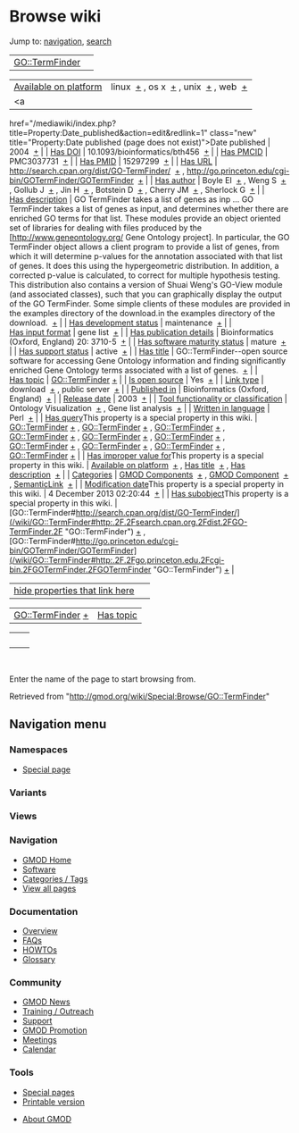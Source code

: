 <div id="mw-page-base" class="noprint">

</div>

<div id="mw-head-base" class="noprint">

</div>

<div id="content" class="mw-body" role="main">

<span id="top"></span>

<div id="mw-js-message" style="display:none;">

</div>



# <span dir="auto">Browse wiki</span>

<div id="bodyContent">

<div id="contentSub">

</div>

<div id="jump-to-nav" class="mw-jump">

Jump to: [navigation](#mw-navigation), [search](#p-search)

</div>

<div id="mw-content-text">

|                                                         |     |
|---------------------------------------------------------|-----|
| [GO::TermFinder](/wiki/GO::TermFinder "GO::TermFinder") |     |

|  |  |
|----|----|
| [Available on platform](/wiki/Property:Available_on_platform "Property:Available on platform") | <span class="smwb-value">linux  <span class="smwsearch">[+](/wiki/Special:SearchByProperty/Available-20on-20platform/linux "Special:SearchByProperty/Available-20on-20platform/linux")</span></span> , <span class="smwb-value">os x  <span class="smwsearch">[+](/wiki/Special:SearchByProperty/Available-20on-20platform/os-20x "Special:SearchByProperty/Available-20on-20platform/os-20x")</span></span> , <span class="smwb-value">unix  <span class="smwsearch">[+](/wiki/Special:SearchByProperty/Available-20on-20platform/unix "Special:SearchByProperty/Available-20on-20platform/unix")</span></span> , <span class="smwb-value">web  <span class="smwsearch">[+](/wiki/Special:SearchByProperty/Available-20on-20platform/web "Special:SearchByProperty/Available-20on-20platform/web")</span></span> |
| <a
href="/mediawiki/index.php?title=Property:Date_published&amp;action=edit&amp;redlink=1"
class="new"
title="Property:Date published (page does not exist)">Date published</a> | <span class="smwb-value">2004  <span class="smwsearch">[+](/wiki/Special:SearchByProperty/Date-20published/2004 "Special:SearchByProperty/Date-20published/2004")</span></span> |
| <a
href="/mediawiki/index.php?title=Property:Has_DOI&amp;action=edit&amp;redlink=1"
class="new" title="Property:Has DOI (page does not exist)">Has DOI</a> | <span class="smwb-value">10.1093/bioinformatics/bth456  <span class="smwsearch">[+](/wiki/Special:SearchByProperty/Has-20DOI/10.1093-2Fbioinformatics-2Fbth456 "Special:SearchByProperty/Has-20DOI/10.1093-2Fbioinformatics-2Fbth456")</span></span> |
| <a
href="/mediawiki/index.php?title=Property:Has_PMCID&amp;action=edit&amp;redlink=1"
class="new"
title="Property:Has PMCID (page does not exist)">Has PMCID</a> | <span class="smwb-value">PMC3037731  <span class="smwsearch">[+](/wiki/Special:SearchByProperty/Has-20PMCID/PMC3037731 "Special:SearchByProperty/Has-20PMCID/PMC3037731")</span></span> |
| <a
href="/mediawiki/index.php?title=Property:Has_PMID&amp;action=edit&amp;redlink=1"
class="new" title="Property:Has PMID (page does not exist)">Has PMID</a> | <span class="smwb-value">15297299  <span class="smwsearch">[+](/wiki/Special:SearchByProperty/Has-20PMID/15297299 "Special:SearchByProperty/Has-20PMID/15297299")</span></span> |
| [Has URL](/wiki/Property:Has_URL "Property:Has URL") | <span class="smwb-value"><a href="http://search.cpan.org/dist/GO-TermFinder/" class="external"
rel="nofollow">http://search.cpan.org/dist/GO-TermFinder/</a>  <span class="smwsearch">[+](/wiki/Special:SearchByProperty/Has-20URL/http:-2F-2Fsearch.cpan.org-2Fdist-2FGO-2DTermFinder-2F "Special:SearchByProperty/Has-20URL/http:-2F-2Fsearch.cpan.org-2Fdist-2FGO-2DTermFinder-2F")</span></span> , <span class="smwb-value"><a href="http://go.princeton.edu/cgi-bin/GOTermFinder/GOTermFinder"
class="external"
rel="nofollow">http://go.princeton.edu/cgi-bin/GOTermFinder/GOTermFinder</a>  <span class="smwsearch">[+](/wiki/Special:SearchByProperty/Has-20URL/http:-2F-2Fgo.princeton.edu-2Fcgi-2Dbin-2FGOTermFinder-2FGOTermFinder "Special:SearchByProperty/Has-20URL/http:-2F-2Fgo.princeton.edu-2Fcgi-2Dbin-2FGOTermFinder-2FGOTermFinder")</span></span> |
| <a
href="/mediawiki/index.php?title=Property:Has_author&amp;action=edit&amp;redlink=1"
class="new"
title="Property:Has author (page does not exist)">Has author</a> | <span class="smwb-value">Boyle EI  <span class="smwsearch">[+](/wiki/Special:SearchByProperty/Has-20author/Boyle-20EI "Special:SearchByProperty/Has-20author/Boyle-20EI")</span></span> , <span class="smwb-value">Weng S  <span class="smwsearch">[+](/wiki/Special:SearchByProperty/Has-20author/Weng-20S "Special:SearchByProperty/Has-20author/Weng-20S")</span></span> , <span class="smwb-value">Gollub J  <span class="smwsearch">[+](/wiki/Special:SearchByProperty/Has-20author/Gollub-20J "Special:SearchByProperty/Has-20author/Gollub-20J")</span></span> , <span class="smwb-value">Jin H  <span class="smwsearch">[+](/wiki/Special:SearchByProperty/Has-20author/Jin-20H "Special:SearchByProperty/Has-20author/Jin-20H")</span></span> , <span class="smwb-value">Botstein D  <span class="smwsearch">[+](/wiki/Special:SearchByProperty/Has-20author/Botstein-20D "Special:SearchByProperty/Has-20author/Botstein-20D")</span></span> , <span class="smwb-value">Cherry JM  <span class="smwsearch">[+](/wiki/Special:SearchByProperty/Has-20author/Cherry-20JM "Special:SearchByProperty/Has-20author/Cherry-20JM")</span></span> , <span class="smwb-value">Sherlock G  <span class="smwsearch">[+](/wiki/Special:SearchByProperty/Has-20author/Sherlock-20G "Special:SearchByProperty/Has-20author/Sherlock-20G")</span></span> |
| [Has description](/wiki/Property:Has_description "Property:Has description") | <span class="smwb-value">GO TermFinder takes a list of genes as inp<span class="smw-highlighter" data-type="2" state="persistent" data-title="Information"><span class="smwtext"> … </span><span class="smwttcontent">GO TermFinder takes a list of genes as input, and determines whether there are enriched GO terms for that list. These modules provide an object oriented set of libraries for dealing with files produced by the \[http://www.geneontology.org/ Gene Ontology project\]. In particular, the GO TermFinder object allows a client program to provide a list of genes, from which it will determine p-values for the annotation associated with that list of genes. It does this using the hypergeometric distribution. In addition, a corrected p-value is calculated, to correct for multiple hypothesis testing. This distribution also contains a version of Shuai Weng's GO-View module (and associated classes), such that you can graphically display the output of the GO TermFinder. Some simple clients of these modules are provided in the examples directory of the download.</span></span>in the examples directory of the download.  <span class="smwsearch">[+](/mediawiki/index.php?title=Special:SearchByProperty&x=Has-20description%2FGO-20TermFinder-20takes-20a-20list-20of-20genes-20as-20input%2C-20and-20determines-20whether-20there-20are-20enriched-20GO-20terms-20for-20that-20list.-20These-20modules-20provide-20an-20object-20oriented-20set-20of-20libraries-20for-20dealing-20with-20files-20produced-20by-20the-20-5Bhttp%3A-2F-2Fwww.geneontology.org-2F-20Gene-20Ontology-20project-5D.-20In-20particular%2C-20the-20GO-20TermFinder-20object-20allows-20a-20client-20program-20to-20provide-20a-20list-20of-20genes%2C-20from-20which-20it-20will-20determine-20p-2Dvalues-20for-20the-20annotation-20associated-20with-20that-20list-20of-20genes.-20It-20does-20this-20using-20the-20hypergeometric-20distribution.-20In-20addition%2C-20a-20corrected-20p-2Dvalue-20is-20calculated%2C-20to-20correct-20for-20multiple-20hypothesis-20testing.-20-20This-20distribution-20also-20contains-20a-20version-20of-20Shuai-20Weng%27s-20GO-2DView-20module-20%28and-20associated-20classes%29%2C-20such-20that-20you-20can-20graphically-20display-20the-20output-20of-20the-20GO-20TermFinder.-20Some-20simple-20clients-20of-20these-20modules-20are-20provided-20in-20the-20examples-20directory-20of-20the-20download. "Special:SearchByProperty")</span></span> |
| [Has development status](/wiki/Property:Has_development_status "Property:Has development status") | <span class="smwb-value">maintenance  <span class="smwsearch">[+](/wiki/Special:SearchByProperty/Has-20development-20status/maintenance "Special:SearchByProperty/Has-20development-20status/maintenance")</span></span> |
| [Has input format](/wiki/Property:Has_input_format "Property:Has input format") | <span class="smwb-value">gene list  <span class="smwsearch">[+](/wiki/Special:SearchByProperty/Has-20input-20format/gene-20list "Special:SearchByProperty/Has-20input-20format/gene-20list")</span></span> |
| <a
href="/mediawiki/index.php?title=Property:Has_publication_details&amp;action=edit&amp;redlink=1"
class="new"
title="Property:Has publication details (page does not exist)">Has publication details</a> | <span class="smwb-value">Bioinformatics (Oxford, England) 20: 3710-5  <span class="smwsearch">[+](/wiki/Special:SearchByProperty/Has-20publication-20details/Bioinformatics-20(Oxford,-20England)-2020:-203710-2D5 "Special:SearchByProperty/Has-20publication-20details/Bioinformatics-20(Oxford,-20England)-2020:-203710-2D5")</span></span> |
| [Has software maturity status](/wiki/Property:Has_software_maturity_status "Property:Has software maturity status") | <span class="smwb-value">mature  <span class="smwsearch">[+](/wiki/Special:SearchByProperty/Has-20software-20maturity-20status/mature "Special:SearchByProperty/Has-20software-20maturity-20status/mature")</span></span> |
| [Has support status](/wiki/Property:Has_support_status "Property:Has support status") | <span class="smwb-value">active  <span class="smwsearch">[+](/wiki/Special:SearchByProperty/Has-20support-20status/active "Special:SearchByProperty/Has-20support-20status/active")</span></span> |
| [Has title](/wiki/Property:Has_title "Property:Has title") | <span class="smwb-value">GO::TermFinder--open source software for accessing Gene Ontology information and finding significantly enriched Gene Ontology terms associated with a list of genes.  <span class="smwsearch">[+](/wiki/Special:SearchByProperty/Has-20title/GO::TermFinder-2D-2Dopen-20source-20software-20for-20accessing-20Gene-20Ontology-20information-20and-20finding-20significantly-20enriched-20Gene-20Ontology-20terms-20associated-20with-20a-20list-20of-20genes. "Special:SearchByProperty/Has-20title/GO::TermFinder-2D-2Dopen-20source-20software-20for-20accessing-20Gene-20Ontology-20information-20and-20finding-20significantly-20enriched-20Gene-20Ontology-20terms-20associated-20with-20a-20list-20of-20genes.")</span></span> |
| [Has topic](/wiki/Property:Has_topic "Property:Has topic") | <span class="smwb-value">[GO::TermFinder](/wiki/GO::TermFinder "GO::TermFinder") <span class="smwbrowse">[+](/wiki/Special:Browse/GO::TermFinder "Special:Browse/GO::TermFinder")</span></span> |
| [Is open source](/wiki/Property:Is_open_source "Property:Is open source") | <span class="smwb-value">Yes  <span class="smwsearch">[+](/wiki/Special:SearchByProperty/Is-20open-20source/Yes "Special:SearchByProperty/Is-20open-20source/Yes")</span></span> |
| [Link type](/wiki/Property:Link_type "Property:Link type") | <span class="smwb-value">download  <span class="smwsearch">[+](/wiki/Special:SearchByProperty/Link-20type/download "Special:SearchByProperty/Link-20type/download")</span></span> , <span class="smwb-value">public server  <span class="smwsearch">[+](/wiki/Special:SearchByProperty/Link-20type/public-20server "Special:SearchByProperty/Link-20type/public-20server")</span></span> |
| <a
href="/mediawiki/index.php?title=Property:Published_in&amp;action=edit&amp;redlink=1"
class="new"
title="Property:Published in (page does not exist)">Published in</a> | <span class="smwb-value">Bioinformatics (Oxford, England)  <span class="smwsearch">[+](/wiki/Special:SearchByProperty/Published-20in/Bioinformatics-20(Oxford,-20England) "Special:SearchByProperty/Published-20in/Bioinformatics-20(Oxford,-20England)")</span></span> |
| [Release date](/wiki/Property:Release_date "Property:Release date") | <span class="smwb-value">2003  <span class="smwsearch">[+](/wiki/Special:SearchByProperty/Release-20date/2003 "Special:SearchByProperty/Release-20date/2003")</span></span> |
| [Tool functionality or classification](/wiki/Property:Tool_functionality_or_classification "Property:Tool functionality or classification") | <span class="smwb-value">Ontology Visualization  <span class="smwsearch">[+](/wiki/Special:SearchByProperty/Tool-20functionality-20or-20classification/Ontology-20Visualization "Special:SearchByProperty/Tool-20functionality-20or-20classification/Ontology-20Visualization")</span></span> , <span class="smwb-value">Gene list analysis  <span class="smwsearch">[+](/wiki/Special:SearchByProperty/Tool-20functionality-20or-20classification/Gene-20list-20analysis "Special:SearchByProperty/Tool-20functionality-20or-20classification/Gene-20list-20analysis")</span></span> |
| [Written in language](/wiki/Property:Written_in_language "Property:Written in language") | <span class="smwb-value">Perl  <span class="smwsearch">[+](/wiki/Special:SearchByProperty/Written-20in-20language/Perl "Special:SearchByProperty/Written-20in-20language/Perl")</span></span> |
| <span class="smw-highlighter" data-type="1" state="inline" data-title="Property"><span class="smwbuiltin">[Has query](/wiki/Property:Has_query "Property:Has query")</span><span class="smwttcontent">This property is a special property in this wiki.</span></span> | <span class="smwb-value">[GO::TermFinder](/wiki/GO::TermFinder#_QUERYbc2a44509e909a9854a1ea943ca42e91 "GO::TermFinder") <span class="smwbrowse">[+](/wiki/Special:Browse/GO::TermFinder-23_QUERYbc2a44509e909a9854a1ea943ca42e91 "Special:Browse/GO::TermFinder-23 QUERYbc2a44509e909a9854a1ea943ca42e91")</span></span> , <span class="smwb-value">[GO::TermFinder](/wiki/GO::TermFinder#_QUERYb087edaa07ceb7cbedcb71dbb6270170 "GO::TermFinder") <span class="smwbrowse">[+](/wiki/Special:Browse/GO::TermFinder-23_QUERYb087edaa07ceb7cbedcb71dbb6270170 "Special:Browse/GO::TermFinder-23 QUERYb087edaa07ceb7cbedcb71dbb6270170")</span></span> , <span class="smwb-value">[GO::TermFinder](/wiki/GO::TermFinder#_QUERY950aeef0a63f519a96218a618233001e "GO::TermFinder") <span class="smwbrowse">[+](/wiki/Special:Browse/GO::TermFinder-23_QUERY950aeef0a63f519a96218a618233001e "Special:Browse/GO::TermFinder-23 QUERY950aeef0a63f519a96218a618233001e")</span></span> , <span class="smwb-value">[GO::TermFinder](/wiki/GO::TermFinder#_QUERYdfa50e7d3f171b712aad8a0e64cc670e "GO::TermFinder") <span class="smwbrowse">[+](/wiki/Special:Browse/GO::TermFinder-23_QUERYdfa50e7d3f171b712aad8a0e64cc670e "Special:Browse/GO::TermFinder-23 QUERYdfa50e7d3f171b712aad8a0e64cc670e")</span></span> , <span class="smwb-value">[GO::TermFinder](/wiki/GO::TermFinder#_QUERY4457e57c08e95c40adb29449be32c8fc "GO::TermFinder") <span class="smwbrowse">[+](/wiki/Special:Browse/GO::TermFinder-23_QUERY4457e57c08e95c40adb29449be32c8fc "Special:Browse/GO::TermFinder-23 QUERY4457e57c08e95c40adb29449be32c8fc")</span></span> , <span class="smwb-value">[GO::TermFinder](/wiki/GO::TermFinder#_QUERY23150497ea9efda26f8a79e6ec98ce92 "GO::TermFinder") <span class="smwbrowse">[+](/wiki/Special:Browse/GO::TermFinder-23_QUERY23150497ea9efda26f8a79e6ec98ce92 "Special:Browse/GO::TermFinder-23 QUERY23150497ea9efda26f8a79e6ec98ce92")</span></span> , <span class="smwb-value">[GO::TermFinder](/wiki/GO::TermFinder#_QUERY65f772ab6cd08d60360754740c98f120 "GO::TermFinder") <span class="smwbrowse">[+](/wiki/Special:Browse/GO::TermFinder-23_QUERY65f772ab6cd08d60360754740c98f120 "Special:Browse/GO::TermFinder-23 QUERY65f772ab6cd08d60360754740c98f120")</span></span> , <span class="smwb-value">[GO::TermFinder](/wiki/GO::TermFinder#_QUERY04ee54136f389df41ba135c15a290e5e "GO::TermFinder") <span class="smwbrowse">[+](/wiki/Special:Browse/GO::TermFinder-23_QUERY04ee54136f389df41ba135c15a290e5e "Special:Browse/GO::TermFinder-23 QUERY04ee54136f389df41ba135c15a290e5e")</span></span> , <span class="smwb-value">[GO::TermFinder](/wiki/GO::TermFinder#_QUERY24a48a432adfe35d56a417ab33b53f9a "GO::TermFinder") <span class="smwbrowse">[+](/wiki/Special:Browse/GO::TermFinder-23_QUERY24a48a432adfe35d56a417ab33b53f9a "Special:Browse/GO::TermFinder-23 QUERY24a48a432adfe35d56a417ab33b53f9a")</span></span> , <span class="smwb-value">[GO::TermFinder](/wiki/GO::TermFinder#_QUERY68891b49f6ac1f4b58a6a6e86fab5309 "GO::TermFinder") <span class="smwbrowse">[+](/wiki/Special:Browse/GO::TermFinder-23_QUERY68891b49f6ac1f4b58a6a6e86fab5309 "Special:Browse/GO::TermFinder-23 QUERY68891b49f6ac1f4b58a6a6e86fab5309")</span></span> |
| <span class="smw-highlighter" data-type="1" state="inline" data-title="Property"><span class="smwbuiltin">[Has improper value for](/wiki/Property:Has_improper_value_for "Property:Has improper value for")</span><span class="smwttcontent">This property is a special property in this wiki.</span></span> | <span class="smwb-value">[Available on platform](/wiki/Property:Available_on_platform "Property:Available on platform")  <span class="smwsearch">[+](/wiki/Special:SearchByProperty/Has-20improper-20value-20for/Available-20on-20platform "Special:SearchByProperty/Has-20improper-20value-20for/Available-20on-20platform")</span></span> , <span class="smwb-value">[Has title](/wiki/Property:Has_title "Property:Has title")  <span class="smwsearch">[+](/wiki/Special:SearchByProperty/Has-20improper-20value-20for/Has-20title "Special:SearchByProperty/Has-20improper-20value-20for/Has-20title")</span></span> , <span class="smwb-value">[Has description](/wiki/Property:Has_description "Property:Has description")  <span class="smwsearch">[+](/wiki/Special:SearchByProperty/Has-20improper-20value-20for/Has-20description "Special:SearchByProperty/Has-20improper-20value-20for/Has-20description")</span></span> |
| [Categories](/wiki/Special:Categories "Special:Categories") | <span class="smwb-value">[GMOD Components](/wiki/Category:GMOD_Components "Category:GMOD Components")  <span class="smwsearch">[+](/wiki/Special:SearchByProperty/GMOD-20Components "Special:SearchByProperty/GMOD-20Components")</span></span> , <span class="smwb-value">[GMOD Component](/wiki/Category:GMOD_Component "Category:GMOD Component")  <span class="smwsearch">[+](/wiki/Special:SearchByProperty/GMOD-20Component "Special:SearchByProperty/GMOD-20Component")</span></span> , <span class="smwb-value"><a
href="/mediawiki/index.php?title=Category:SemanticLink&amp;action=edit&amp;redlink=1"
class="new"
title="Category:SemanticLink (page does not exist)">SemanticLink</a>  <span class="smwsearch">[+](/wiki/Special:SearchByProperty/SemanticLink "Special:SearchByProperty/SemanticLink")</span></span> |
| <span class="smw-highlighter" data-type="1" state="inline" data-title="Property"><span class="smwbuiltin">[Modification date](/wiki/Property:Modification_date "Property:Modification date")</span><span class="smwttcontent">This property is a special property in this wiki.</span></span> | <span class="smwb-value">4 December 2013 02:20:44  <span class="smwsearch">[+](/wiki/Special:SearchByProperty/Modification-20date/4-20December-202013-2002:20:44 "Special:SearchByProperty/Modification-20date/4-20December-202013-2002:20:44")</span></span> |
| <span class="smw-highlighter" data-type="1" state="inline" data-title="Property"><span class="smwbuiltin">[Has subobject](/wiki/Property:Has_subobject "Property:Has subobject")</span><span class="smwttcontent">This property is a special property in this wiki.</span></span> | <span class="smwb-value">[GO::TermFinder#http://search.cpan.org/dist/GO-TermFinder/](/wiki/GO::TermFinder#http:.2F.2Fsearch.cpan.org.2Fdist.2FGO-TermFinder.2F "GO::TermFinder") <span class="smwbrowse">[+](/wiki/Special:Browse/GO::TermFinder-23http:-2F-2Fsearch.cpan.org-2Fdist-2FGO-2DTermFinder-2F "Special:Browse/GO::TermFinder-23http:-2F-2Fsearch.cpan.org-2Fdist-2FGO-2DTermFinder-2F")</span></span> , <span class="smwb-value">[GO::TermFinder#http://go.princeton.edu/cgi-bin/GOTermFinder/GOTermFinder](/wiki/GO::TermFinder#http:.2F.2Fgo.princeton.edu.2Fcgi-bin.2FGOTermFinder.2FGOTermFinder "GO::TermFinder") <span class="smwbrowse">[+](/wiki/Special:Browse/GO::TermFinder-23http:-2F-2Fgo.princeton.edu-2Fcgi-2Dbin-2FGOTermFinder-2FGOTermFinder "Special:Browse/GO::TermFinder-23http:-2F-2Fgo.princeton.edu-2Fcgi-2Dbin-2FGOTermFinder-2FGOTermFinder")</span></span> |

<span id="smw_browse_incoming"></span>

|  |  |
|----|----|
| [hide properties that link here](/mediawiki/index.php?title=Special:Browse&offset=0&dir=out&article=GO%3A%3ATermFinder)  |  |

|  |  |
|----|----|
| <span class="smwb-ivalue">[GO::TermFinder](/wiki/GO::TermFinder "GO::TermFinder") <span class="smwbrowse">[+](/wiki/Special:Browse/GO::TermFinder "Special:Browse/GO::TermFinder")</span></span> | [Has topic](/wiki/Property:Has_topic "Property:Has topic") |

|     |     |
|-----|-----|
|     |     |

 

Enter the name of the page to start browsing from.  

</div>

<div class="printfooter">

Retrieved from "<http://gmod.org/wiki/Special:Browse/GO::TermFinder>"

</div>

<div id="catlinks" class="catlinks catlinks-allhidden">

</div>

<div class="visualClear">

</div>

</div>

</div>

<div id="mw-navigation">

## Navigation menu

<div id="mw-head">



<div id="left-navigation">

<div id="p-namespaces" class="vectorTabs" role="navigation"
aria-labelledby="p-namespaces-label">

### Namespaces

- <span id="ca-nstab-special">[Special
  page](/wiki/Special:Browse/GO::TermFinder "This is a special page, you cannot edit the page itself")</span>

</div>

<div id="p-variants" class="vectorMenu emptyPortlet" role="navigation"
aria-labelledby="p-variants-label">

### 

### Variants[](#)

<div class="menu">

</div>

</div>

</div>

<div id="right-navigation">

<div id="p-views" class="vectorTabs emptyPortlet" role="navigation"
aria-labelledby="p-views-label">

### Views

</div>



</div>



</div>

</div>

</div>

<div id="mw-panel">

<div id="p-logo" role="banner">

<a href="/wiki/Main_Page"
style="background-image: url(http://gmod.org/images/GMOD-cogs.png);"
title="Visit the main page"></a>

</div>

<div id="p-Navigation" class="portal" role="navigation"
aria-labelledby="p-Navigation-label">

### Navigation

<div class="body">

- <span id="n-GMOD-Home">[GMOD Home](/wiki/Main_Page)</span>
- <span id="n-Software">[Software](/wiki/GMOD_Components)</span>
- <span id="n-Categories-.2F-Tags">[Categories /
  Tags](/wiki/Categories)</span>
- <span id="n-View-all-pages">[View all
  pages](/wiki/Special:AllPages)</span>

</div>

</div>

<div id="p-Documentation" class="portal" role="navigation"
aria-labelledby="p-Documentation-label">

### Documentation

<div class="body">

- <span id="n-Overview">[Overview](/wiki/Overview)</span>
- <span id="n-FAQs">[FAQs](/wiki/Category:FAQ)</span>
- <span id="n-HOWTOs">[HOWTOs](/wiki/Category:HOWTO)</span>
- <span id="n-Glossary">[Glossary](/wiki/Glossary)</span>

</div>

</div>

<div id="p-Community" class="portal" role="navigation"
aria-labelledby="p-Community-label">

### Community

<div class="body">

- <span id="n-GMOD-News">[GMOD News](/wiki/GMOD_News)</span>
- <span id="n-Training-.2F-Outreach">[Training /
  Outreach](/wiki/Training_and_Outreach)</span>
- <span id="n-Support">[Support](/wiki/Support)</span>
- <span id="n-GMOD-Promotion">[GMOD
  Promotion](/wiki/GMOD_Promotion)</span>
- <span id="n-Meetings">[Meetings](/wiki/Meetings)</span>
- <span id="n-Calendar">[Calendar](/wiki/Calendar)</span>

</div>

</div>

<div id="p-tb" class="portal" role="navigation"
aria-labelledby="p-tb-label">

### Tools

<div class="body">

- <span id="t-specialpages"><a href="/wiki/Special:SpecialPages" accesskey="q"
  title="A list of all special pages [q]">Special pages</a></span>
- <span id="t-print"><a
  href="/mediawiki/index.php?title=Special:Browse/GO::TermFinder&amp;printable=yes"
  rel="alternate" accesskey="p"
  title="Printable version of this page [p]">Printable version</a></span>

</div>

</div>

</div>

</div>

<div id="footer" role="contentinfo">

- <span id="footer-places-about">[About
  GMOD](/wiki/GMOD:About "GMOD:About")</span>

<!-- -->






</div>
